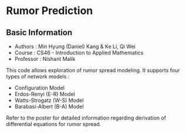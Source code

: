 
# Rumor Prediction

## Basic Information
- Authors : Min Hyung (Daniel) Kang & Ke Li, Qi Wei
- Course : CS46 - Introduction to Applied Mathematics
- Professor : Nishant Malik

This code allows exploration of rumor spread modeling.
It supports four types of network models :
- Configuration Model
- Erdos-Renyi (E-R) Model
- Watts-Strogatz (W-S) Model
- Barabasi-Albert (B-A) Model

Refer to the poster for detailed information regarding derivation of differential equations for rumor spread.